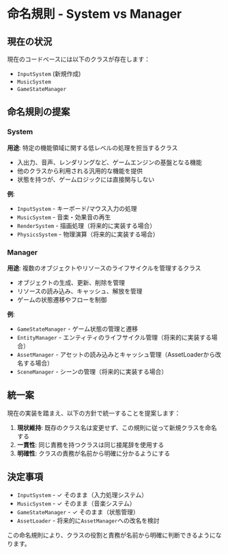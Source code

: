 # 命名規則 - System vs Manager

## 現在の状況

現在のコードベースには以下のクラスが存在します：

- `InputSystem` (新規作成)
- `MusicSystem` 
- `GameStateManager`

## 命名規則の提案

### System
**用途**: 特定の機能領域に関する低レベルの処理を担当するクラス

- 入出力、音声、レンダリングなど、ゲームエンジンの基盤となる機能
- 他のクラスから利用される汎用的な機能を提供
- 状態を持つが、ゲームロジックには直接関与しない

**例**:
- `InputSystem` - キーボード/マウス入力の処理
- `MusicSystem` - 音楽・効果音の再生
- `RenderSystem` - 描画処理（将来的に実装する場合）
- `PhysicsSystem` - 物理演算（将来的に実装する場合）

### Manager
**用途**: 複数のオブジェクトやリソースのライフサイクルを管理するクラス

- オブジェクトの生成、更新、削除を管理
- リソースの読み込み、キャッシュ、解放を管理
- ゲームの状態遷移やフローを制御

**例**:
- `GameStateManager` - ゲーム状態の管理と遷移
- `EntityManager` - エンティティのライフサイクル管理（将来的に実装する場合）
- `AssetManager` - アセットの読み込みとキャッシュ管理（AssetLoaderから改名する場合）
- `SceneManager` - シーンの管理（将来的に実装する場合）

## 統一案

現在の実装を踏まえ、以下の方針で統一することを提案します：

1. **現状維持**: 既存のクラス名は変更せず、この規則に従って新規クラスを命名する
2. **一貫性**: 同じ責務を持つクラスは同じ接尾辞を使用する
3. **明確性**: クラスの責務が名前から明確に分かるようにする

## 決定事項

- `InputSystem` - ✓ そのまま（入力処理システム）
- `MusicSystem` - ✓ そのまま（音楽システム）
- `GameStateManager` - ✓ そのまま（状態管理）
- `AssetLoader` - 将来的に`AssetManager`への改名を検討

この命名規則により、クラスの役割と責務が名前から明確に判断できるようになります。